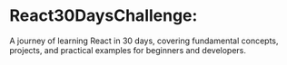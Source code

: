 # React30DaysChallenge:
A journey of learning React in 30 days, covering fundamental concepts, projects, and practical examples for beginners and developers.
